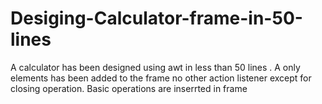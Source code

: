 # Desiging-Calculator-frame-in-50-lines
A calculator has been designed using awt in less than 50 lines .
A only elements has been added to the frame 
no other action listener except for closing operation.
Basic operations are inserrted in frame
